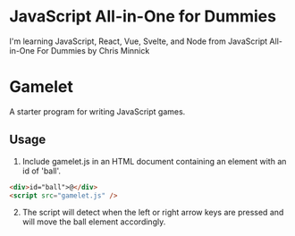 # JavaScript All-in-One for Dummies

I'm learning JavaScript, React, Vue, Svelte, and Node from JavaScript All-in-One For Dummies by Chris Minnick

# Gamelet

A starter program for writing JavaScript games.

## Usage

1. Include gamelet.js in an HTML document containing an element with an id of 'ball'.

```html
<div>id="ball">@</div>
<script src="gamelet.js" />
```

2. The script will detect when the left or right arrow keys are pressed and will move the ball element accordingly.
